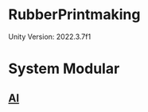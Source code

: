 # RubberPrintmaking
Unity Version: 2022.3.7f1


# System Modular
## [AI](https://github.com/MILab-SensorimotorSkills/RubberPrintmaking/tree/main/AI)